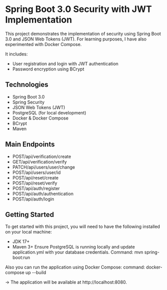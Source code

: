 # Spring Boot 3.0 Security with JWT Implementation
This project demonstrates the implementation of security using Spring Boot 3.0 and JSON Web Tokens (JWT). For learning purposes, I have also experimented with Docker Compose.

It includes:
* User registration and login with JWT authentication
* Password encryption using BCrypt

## Technologies
* Spring Boot 3.0
* Spring Security
* JSON Web Tokens (JWT)
* PostgreSQL (for local development)
* Docker & Docker Compose
* BCrypt
* Maven

## Main Endpoints
* POST/api/verification/create
* GET/api/verification/verify
* PATCH/api/users/user/change
* POST/api/users/user/id
* POST/api/reset/create
* POST/api/reset/verify
* POST/api/auth/register
* POST/api/auth/authentication
* POST/api/auth/login

## Getting Started
To get started with this project, you will need to have the following installed on your local machine:
* JDK 17+
* Maven 3+
  Ensure PostgreSQL is running locally and update application.yml with your database credentials. Command: mvn spring-boot:run


Also you can run the application using Docker Compose: command: docker-compose up --build

-> The application will be available at http://localhost:8080.
